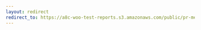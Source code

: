 ```yaml
---
layout: redirect
redirect_to: https://a8c-woo-test-reports.s3.amazonaws.com/public/pr-merge/45778/e2e/index.html
---
```

